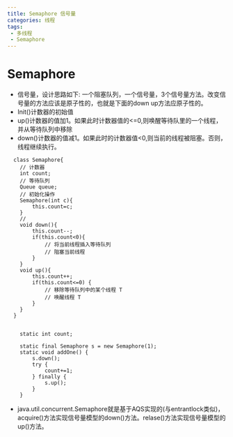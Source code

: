 ```yaml
---
title: Semaphore 信号量
categories: 线程
tags: 
 - 多线程
 - Semaphore
---
```


# Semaphore
* 信号量，设计思路如下: 一个阻塞队列，一个信号量，3个信号量方法。改变信号量的方法应该是原子性的，也就是下面的down up方法应原子性的。
* Init()计数器的初始值
* up()计数器的值加1。如果此时计数器值的<=0,则唤醒等待队里的一个线程，并从等待队列中移除
* down()计数器的值减1。如果此时的计数器值<0,则当前的线程被阻塞。否则，线程继续执行。

```
  class Semaphore{
    // 计数器
    int count;
    // 等待队列
    Queue queue;
    // 初始化操作
    Semaphore(int c){
        this.count=c;
    }
    //
    void down(){
        this.count--;
        if(this.count<0){
            // 将当前线程插入等待队列
            // 阻塞当前线程
        }
    }
    void up(){
        this.count++;
        if(this.count<=0) {
            // 移除等待队列中的某个线程 T
            // 唤醒线程 T
        }
    }
  }


    static int count;

    static final Semaphore s = new Semaphore(1);
    static void addOne() {
        s.down();
        try {
            count+=1;
        } finally {
            s.up();
        }
    }
```

* java.util.concurrent.Semaphore就是基于AQS实现的(与entrantlock类似)，acquire()方法实现信号量模型的down()方法。relase()方法实现信号量模型的up()方法。
